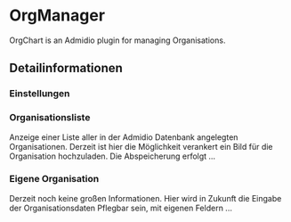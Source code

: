 # OrgManager
OrgChart is an Admidio plugin for managing Organisations.

## Detailinformationen
### Einstellungen

### Organisationsliste

Anzeige einer Liste aller in der Admidio Datenbank angelegten Organisationen. Derzeit ist hier die Möglichkeit verankert ein Bild für die Organisation hochzuladen. Die Abspeicherung erfolgt ...

### Eigene Organisation

Derzeit noch keine großen Informationen. Hier wird in Zukunft die Eingabe der Organisationsdaten Pflegbar sein, mit eigenen Feldern ...

